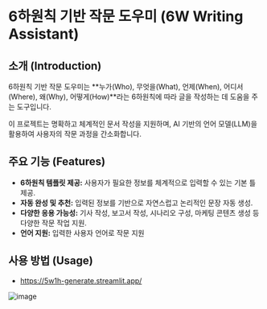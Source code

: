 # 6하원칙 기반 작문 도우미 (6W Writing Assistant)

## 소개 (Introduction)
6하원칙 기반 작문 도우미는 **누가(Who), 무엇을(What), 언제(When), 어디서(Where), 왜(Why), 어떻게(How)**라는 6하원칙에 따라 글을 작성하는 데 도움을 주는 도구입니다.

이 프로젝트는 명확하고 체계적인 문서 작성을 지원하며, AI 기반의 언어 모델(LLM)을 활용하여 사용자의 작문 과정을 간소화합니다.

## 주요 기능 (Features)
- **6하원칙 템플릿 제공:** 사용자가 필요한 정보를 체계적으로 입력할 수 있는 기본 틀 제공.
- **자동 완성 및 추천:** 입력된 정보를 기반으로 자연스럽고 논리적인 문장 자동 생성.
- **다양한 응용 가능성:** 기사 작성, 보고서 작성, 시나리오 구성, 마케팅 콘텐츠 생성 등 다양한 작문 작업 지원.
- **언어 지원:** 입력한 사용자 언어로 작문 지원

## 사용 방법 (Usage)
- https://5w1h-generate.streamlit.app/

![image](https://github.com/user-attachments/assets/263369b4-3d9c-410a-bbc6-4d180444029b)
